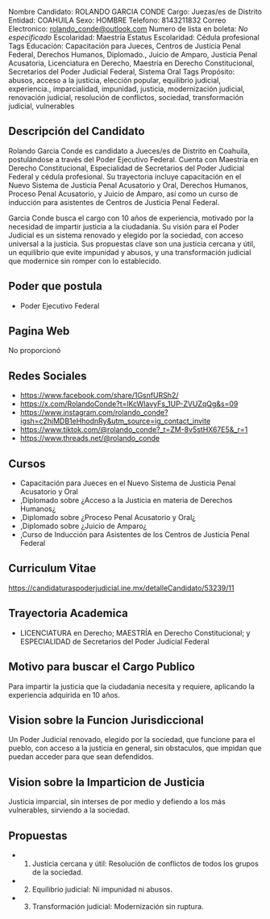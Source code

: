 Nombre Candidato: ROLANDO GARCIA CONDE
Cargo: Juezas/es de Distrito
Entidad: COAHUILA
Sexo: HOMBRE
Telefono: 8143211832
Correo Electronico: rolando_conde@outlook.com
Numero de lista en boleta: *No especificado*
Escolaridad: Maestría
Estatus Escolaridad: Cédula profesional
Tags Educación: Capacitación para Jueces, Centros de Justicia Penal Federal, Derechos Humanos, Diplomado., Juicio de Amparo, Justicia Penal Acusatoria, Licenciatura en Derecho, Maestría en Derecho Constitucional, Secretarios del Poder Judicial Federal, Sistema Oral
Tags Propósito: abusos, acceso a la justicia, elección popular, equilibrio judicial, experiencia., imparcialidad, impunidad, justicia, modernización judicial, renovación judicial, resolución de conflictos, sociedad, transformación judicial, vulnerables


## Descripción del Candidato 

Rolando Garcia Conde es candidato a Jueces/es de Distrito en Coahuila, postulándose a través del Poder Ejecutivo Federal. Cuenta con Maestría en Derecho Constitucional, Especialidad de Secretarios del Poder Judicial Federal y cédula profesional. Su trayectoria incluye capacitación en el Nuevo Sistema de Justicia Penal Acusatorio y Oral, Derechos Humanos, Proceso Penal Acusatorio, y Juicio de Amparo, así como un curso de inducción para asistentes de Centros de Justicia Penal Federal.

Garcia Conde busca el cargo con 10 años de experiencia, motivado por la necesidad de impartir justicia a la ciudadanía. Su visión para el Poder Judicial es un sistema renovado y elegido por la sociedad, con acceso universal a la justicia. Sus propuestas clave son una justicia cercana y útil, un equilibrio que evite impunidad y abusos, y una transformación judicial que modernice sin romper con lo establecido.


## Poder que postula

- Poder Ejecutivo Federal


## Pagina Web

No proporcionó


## Redes Sociales

- https://www.facebook.com/share/1GsnfURSh2/
- https://x.com/RolandoConde?t=lKcWIavyFs_1UP-ZVUZqQg&s=09
- https://www.instagram.com/rolando_conde?igsh=c2hjMDB1eHhodnRy&utm_source=ig_contact_invite
- https://www.tiktok.com/@rolando_conde?_t=ZM-8v5stHX67E5&_r=1
- https://www.threads.net/@rolando_conde


## Cursos

- Capacitación para Jueces en el Nuevo Sistema de Justicia Penal Acusatorio y Oral
- ,Diplomado sobre ¿Acceso a la Justicia en materia de Derechos Humanos¿
- ,Diplomado sobre ¿Proceso Penal Acusatorio y Oral¿
- ,Diplomado sobre ¿Juicio de Amparo¿
- ,Curso de Inducción para Asistentes de los Centros de Justicia Penal Federal


## Curriculum Vitae

https://candidaturaspoderjudicial.ine.mx/detalleCandidato/53239/11


## Trayectoria Academica

- LICENCIATURA en Derecho; MAESTRÍA en Derecho Constitucional; y ESPECIALIDAD de Secretarios del Poder Judicial Federal


## Motivo para buscar el Cargo Publico

Para impartir la justicia que la ciudadania necesita y requiere, aplicando la experiencia adquirida en 10 años.


## Vision sobre la Funcion Jurisdiccional

Un Poder Judicial renovado, elegido por la sociedad, que funcione para el pueblo, con acceso a la justicia en general, sin obstaculos, que impidan que puedan acceder para que sean defendidos.


## Vision sobre la Imparticion de Justicia

Justicia imparcial, sin interses de por medio y defiendo a los más vulnerables, sirviendo a la sociedad.


## Propuestas

- 1. Justicia cercana y útil: Resolución de conflictos de todos los grupos de la sociedad.
- 2. Equilibrio judicial: Ni impunidad ni abusos.
- 3. Transformación judicial: Modernización sin ruptura.

